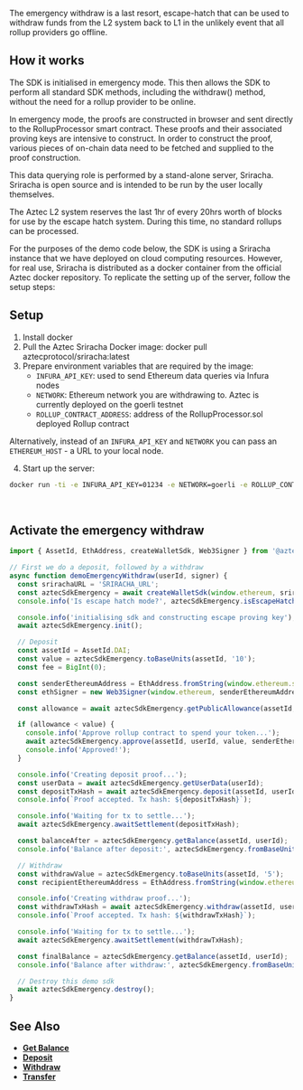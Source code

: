 The emergency withdraw is a last resort, escape-hatch that can be used to withdraw funds from the L2 system back to L1 in the unlikely event that all rollup providers go offline.

## How it works

The SDK is initialised in emergency mode. This then allows the SDK to perform all standard SDK methods, including the withdraw() method, without the need for a rollup provider to be online.

In emergency mode, the proofs are constructed in browser and sent directly to the RollupProcessor smart contract. These proofs and their associated proving keys are intensive to construct. In order to construct the proof, various pieces of on-chain data need to be fetched and supplied to the proof construction.

This data querying role is performed by a stand-alone server, Sriracha. Sriracha is open source and is intended to be run by the user locally themselves.

The Aztec L2 system reserves the last 1hr of every 20hrs worth of blocks for use by the escape hatch system. During this time, no standard rollups can be processed.

For the purposes of the demo code below, the SDK is using a Sriracha instance that we have deployed on cloud computing resources. However, for real use, Sriracha is distributed as a docker container from the official Aztec docker repository. To replicate the setting up of the server, follow the setup steps:

## Setup

1. Install docker
2. Pull the Aztec Sriracha Docker image: docker pull aztecprotocol/sriracha:latest
3. Prepare environment variables that are required by the image:
   - `INFURA_API_KEY`: used to send Ethereum data queries via Infura nodes
   - `NETWORK`: Ethereum network you are withdrawing to. Aztec is currently deployed on the goerli testnet
   - `ROLLUP_CONTRACT_ADDRESS`: address of the RollupProcessor.sol deployed Rollup contract

Alternatively, instead of an `INFURA_API_KEY` and `NETWORK` you can pass an `ETHEREUM_HOST` - a URL to your local node.

4. Start up the server:

```bash static
docker run -ti -e INFURA_API_KEY=01234 -e NETWORK=goerli -e ROLLUP_CONTRACT_ADDRESS=0x1234 -p 8082:8082 aztecprotocol/sriracha:latest
```

<br/>

## Activate the emergency withdraw

```js
import { AssetId, EthAddress, createWalletSdk, Web3Signer } from '@aztec/sdk';

// First we do a deposit, followed by a withdraw
async function demoEmergencyWithdraw(userId, signer) {
  const srirachaURL = 'SRIRACHA_URL';
  const aztecSdkEmergency = await createWalletSdk(window.ethereum, srirachaURL);
  console.info('Is escape hatch mode?', aztecSdkEmergency.isEscapeHatchMode());

  console.info('initialising sdk and constructing escape proving key');
  await aztecSdkEmergency.init();

  // Deposit
  const assetId = AssetId.DAI;
  const value = aztecSdkEmergency.toBaseUnits(assetId, '10');
  const fee = BigInt(0);

  const senderEthereumAddress = EthAddress.fromString(window.ethereum.selectedAddress);
  const ethSigner = new Web3Signer(window.ethereum, senderEthereumAddress);

  const allowance = await aztecSdkEmergency.getPublicAllowance(assetId, senderEthereumAddress);

  if (allowance < value) {
    console.info('Approve rollup contract to spend your token...');
    await aztecSdkEmergency.approve(assetId, userId, value, senderEthereumAddress);
    console.info('Approved!');
  }

  console.info('Creating deposit proof...');
  const userData = await aztecSdkEmergency.getUserData(userId);
  const depositTxHash = await aztecSdkEmergency.deposit(assetId, userId, value, fee, signer, ethSigner);
  console.info(`Proof accepted. Tx hash: ${depositTxHash}`);

  console.info('Waiting for tx to settle...');
  await aztecSdkEmergency.awaitSettlement(depositTxHash);

  const balanceAfter = aztecSdkEmergency.getBalance(assetId, userId);
  console.info('Balance after deposit:', aztecSdkEmergency.fromBaseUnits(assetId, balanceAfter));

  // Withdraw
  const withdrawValue = aztecSdkEmergency.toBaseUnits(assetId, '5');
  const recipientEthereumAddress = EthAddress.fromString(window.ethereum.selectedAddress);

  console.info('Creating withdraw proof...');
  const withdrawTxHash = await aztecSdkEmergency.withdraw(assetId, userId, value, fee, signer, recipientEthereumAddress);
  console.info(`Proof accepted. Tx hash: ${withdrawTxHash}`);

  console.info('Waiting for tx to settle...');
  await aztecSdkEmergency.awaitSettlement(withdrawTxHash);

  const finalBalance = aztecSdkEmergency.getBalance(assetId, userId);
  console.info('Balance after withdraw:', aztecSdkEmergency.fromBaseUnits(assetId, finalBalance));

  // Destroy this demo sdk
  await aztecSdkEmergency.destroy();
}
```

## See Also

- **[Get Balance](/#/ERC20%20Tokens/getBalance)**
- **[Deposit](/#/ERC20%20Tokens/deposit)**
- **[Withdraw](/#/ERC20%20Tokens/withdraw)**
- **[Transfer](/#/ERC20%20Tokens/transfer)**
